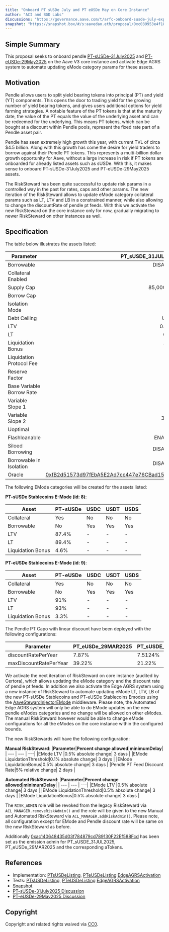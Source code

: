 ```yaml
---
title: "Onboard PT sUSDe July and PT eUSDe May on Core Instance"
author: "ACI and BGD Labs"
discussions: "https://governance.aave.com/t/arfc-onboard-susde-july-expiry-pt-tokens-on-aave-v3-core-instance/21878"
snapshot: "https://snapshot.box/#/s:aavedao.eth/proposal/0xc039953e4f18804bb017876d27621da1ab3e4de53acd3b32d0f1fe94d4bbb6a0"
---
```


## Simple Summary

This proposal seeks to onboard pendle [PT-sUSDe-31July2025](https://etherscan.io/address/0x3b3fB9C57858EF816833dC91565EFcd85D96f634) and [PT-eUSDe-29May2025](https://etherscan.io/address/0x50D2C7992b802Eef16c04FeADAB310f31866a545) on the Aave V3 core instance and activate Edge AGRS system to automate updating eMode category params for these assets.

## Motivation

Pendle allows users to split yield bearing tokens into principal (PT) and yield (YT) components. This opens the door to trading yield for the growing number of yield bearing tokens, and gives users additional options for yield farming strategies. A notable feature of the PT tokens is that at the maturity date, the value of the PT equals the value of the underlying asset and can be redeemed for the underlying. This means PT tokens, which can be bought at a discount within Pendle pools, represent the fixed rate part of a Pendle asset pair.

Pendle has seen extremely high growth this year, with current TVL of circa $4.5 billion. Along with this growth has come the desire for yield traders to borrow against their Pendle PT tokens. This represents a multi-billion dollar growth opportunity for Aave, without a large increase in risk if PT tokens are onboarded for already listed assets such as sUSDe. With this, it makes sense to onboard PT-sUSDe-31July2025 and PT-eUSDe-29May2025 assets.

The RiskSteward has been quite successful to update risk params in a controlled way in the past for rates, caps and other params. The new iteration of the RiskSteward allows to update eMode category collateral params such as LT, LTV and LB in a constrained manner, while also allowing to change the discountRate of pendle pt feeds. With this we activate the new RiskSteward on the core instance only for now, gradually migrating to newer RiskSteward on other instances as well.

## Specification

The table below illustrates the assets listed:

| Parameter                 |                                                                                                    PT_sUSDE_31JUL2025 |                                                                                                    PT_eUSDe_29MAR2025 |
| ------------------------- | --------------------------------------------------------------------------------------------------------------------: | --------------------------------------------------------------------------------------------------------------------: |
| Borrowable                |                                                                                                              DISABLED |                                                                                                              DISABLED |
| Collateral Enabled        |                                                                                                                  true |                                                                                                                  true |
| Supply Cap                |                                                                                                            85,000,000 |                                                                                                           150,000,000 |
| Borrow Cap                |                                                                                                                     1 |                                                                                                                     1 |
| Isolation Mode            |                                                                                                                 false |                                                                                                                 false |
| Debt Ceiling              |                                                                                                                 USD 0 |                                                                                                                 USD 0 |
| LTV                       |                                                                                                                0.05 % |                                                                                                                0.05 % |
| LT                        |                                                                                                                 0.1 % |                                                                                                                 0.1 % |
| Liquidation Bonus         |                                                                                                                 7.5 % |                                                                                                                 7.5 % |
| Liquidation Protocol Fee  |                                                                                                                  10 % |                                                                                                                  10 % |
| Reserve Factor            |                                                                                                                  20 % |                                                                                                                  20 % |
| Base Variable Borrow Rate |                                                                                                                   0 % |                                                                                                                   0 % |
| Variable Slope 1          |                                                                                                                   7 % |                                                                                                                   7 % |
| Variable Slope 2          |                                                                                                                 300 % |                                                                                                                 300 % |
| Uoptimal                  |                                                                                                                  45 % |                                                                                                                  45 % |
| Flashloanable             |                                                                                                               ENABLED |                                                                                                               ENABLED |
| Siloed Borrowing          |                                                                                                              DISABLED |                                                                                                              DISABLED |
| Borrowable in Isolation   |                                                                                                              DISABLED |                                                                                                              DISABLED |
| Oracle                    | [0xfB2d51573d97fEbA5E2Ad7cc447e76CBad153878](https://etherscan.io/address/0xfB2d51573d97fEbA5E2Ad7cc447e76CBad153878) | [0x5292AB3292D076271f853Ed8e05e61cc02F0A2C6](https://etherscan.io/address/0x5292AB3292D076271f853Ed8e05e61cc02F0A2C6) |

The following EMode categories will be created for the assets listed:

**PT-sUSDe Stablecoins E-Mode (id: 8)**:

| Asset             | PT-sUSDe | USDC | USDT | USDS |
| ----------------- | -------- | ---- | ---- | ---- |
| Collateral        | Yes      | No   | No   | No   |
| Borrowable        | No       | Yes  | Yes  | Yes  |
| LTV               | 87.4%    | -    | -    | -    |
| LT                | 89.4%    | -    | -    | -    |
| Liquidation Bonus | 4.6%     | -    | -    | -    |

**PT-eUSDe Stablecoins E-Mode (id: 9)**:

| Asset             | PT-eUSDe | USDC | USDT | USDS |
| ----------------- | -------- | ---- | ---- | ---- |
| Collateral        | Yes      | No   | No   | No   |
| Borrowable        | No       | Yes  | Yes  | Yes  |
| LTV               | 91%      | -    | -    | -    |
| LT                | 93%      | -    | -    | -    |
| Liquidation Bonus | 3.3%     | -    | -    | -    |

The Pendle PT Capo with linear discount have been deployed with the following configurations:

| **Parameter**          | **PT_eUSDe_29MAR2025** | **PT_sUSDE_31JUL2025** |
| ---------------------- | ---------------------- | ---------------------- |
| discountRatePerYear    | 7.87%                  | 7.5124%                |
| maxDiscountRatePerYear | 39.22%                 | 21.22%                 |

We activate the next iteration of RiskSteward on core instance (audited by Certora), which allows updating the eMode category and the discount rate of pendle pt feeds. In addition we also activate the Edge AGRS system using a new instance of RiskSteward to automate updating eMode LT, LTV, LB of the new PT-sUSDe Stablecoins and PT-eUSDe Stablecoins Emodes using the [AaveStewardInjectorEMode](https://etherscan.io/address/0x83ab600cE8a61b43e1757b89C0589928f765c1C4) middleware.
Please note, the Automated Edge AGRS system will only be able to do EMode updates on the new pendle eModes categories and no change will be allowed on other eModes. The manual RiskSteward however would be able to change eMode configurations for all the eModes on the core instance within the configured bounds.

The new RiskStewards will have the following configuration:

**Manual RiskSteward**:
|**Parameter**|**Percent change allowed**|**minimumDelay**|
| --- | --- | ---|
|EMode LTV |0.5% absolute change| 3 days |
|EMode LiquidationThreshold|0.1% absolute change| 3 days |
|EMode LiquidationBonus|0.5% absolute change| 3 days |
|Pendle PT Feed Discount Rate|5% relative change| 2 days |

**Automated RiskSteward**:
|**Parameter**|**Percent change allowed**|**minimumDelay**|
| --- | --- | ---|
|EMode LTV |0.5% absolute change| 3 days |
|EMode LiquidationThreshold|0.5% absolute change| 3 days |
|EMode LiquidationBonus|0.5% absolute change| 3 days |

The `RISK_ADMIN` role will be revoked from the legacy RiskSteward via `ACL_MANAGER.removeRiskAdmin()` and the role will be given to the new Manual and Automated RiskSteward via `ACL_MANAGER.addRiskAdmin()`. Please note, all configuration except for EMode and Pendle discount rate will be same on the new RiskSteward as before.

Additionally [0xac140648435d03f784879cd789130F22Ef588Fcd](https://etherscan.io/address/0xac140648435d03f784879cd789130F22Ef588Fcd) has been set as the emission admin for PT_sUSDE_31JUL2025, PT_eUSDe_29MAR2025 and the corresponding aTokens.

## References

- Implementation: [PTsUSDeListing](https://github.com/bgd-labs/aave-proposals-v3/blob/main/src/20250423_AaveV3Ethereum_OnboardPTSUSDeJulyAndPTEUSDeMayOnCoreInstance/AaveV3Ethereum_OnboardPTSUSDeJulyOnCoreInstance_20250423.sol), [PTeUSDeListing](https://github.com/bgd-labs/aave-proposals-v3/blob/main/src/20250423_AaveV3Ethereum_OnboardPTSUSDeJulyAndPTEUSDeMayOnCoreInstance/AaveV3Ethereum_OnboardPTEUSDeMayOnCoreInstance_20250423.sol)
  [EdgeAGRSActivation](https://github.com/bgd-labs/aave-proposals-v3/blob/main/src/20250423_AaveV3Ethereum_OnboardPTSUSDeJulyAndPTEUSDeMayOnCoreInstance/AaveV3Ethereum_ActivateAGRS_20250423.sol)
- Tests: [PTsUSDeListing](https://github.com/bgd-labs/aave-proposals-v3/blob/main/src/20250423_AaveV3Ethereum_OnboardPTSUSDeJulyAndPTEUSDeMayOnCoreInstance/AaveV3Ethereum_OnboardPTSUSDeJulyOnCoreInstance_20250423.t.sol), [PTeUSDeListing](https://github.com/bgd-labs/aave-proposals-v3/blob/main/src/20250423_AaveV3Ethereum_OnboardPTSUSDeJulyAndPTEUSDeMayOnCoreInstance/AaveV3Ethereum_OnboardPTEUSDeMayOnCoreInstance_20250423.t.sol)
  [EdgeAGRSActivation](https://github.com/bgd-labs/aave-proposals-v3/blob/main/src/20250423_AaveV3Ethereum_OnboardPTSUSDeJulyAndPTEUSDeMayOnCoreInstance/AaveV3Ethereum_ActivateAGRS_20250423.t.sol)
- [Snapshot](https://snapshot.box/#/s:aavedao.eth/proposal/0xc039953e4f18804bb017876d27621da1ab3e4de53acd3b32d0f1fe94d4bbb6a0)
- [PT-sUSDe-31July2025 Discussion](https://governance.aave.com/t/arfc-onboard-susde-july-expiry-pt-tokens-on-aave-v3-core-instance/21878)
- [PT-eUSDe-29May2025 Discussion](https://governance.aave.com/t/arfc-onboard-eusde-pt-tokens-to-aave-v3-core-instance/21767)

## Copyright

Copyright and related rights waived via [CC0](https://creativecommons.org/publicdomain/zero/1.0/).
